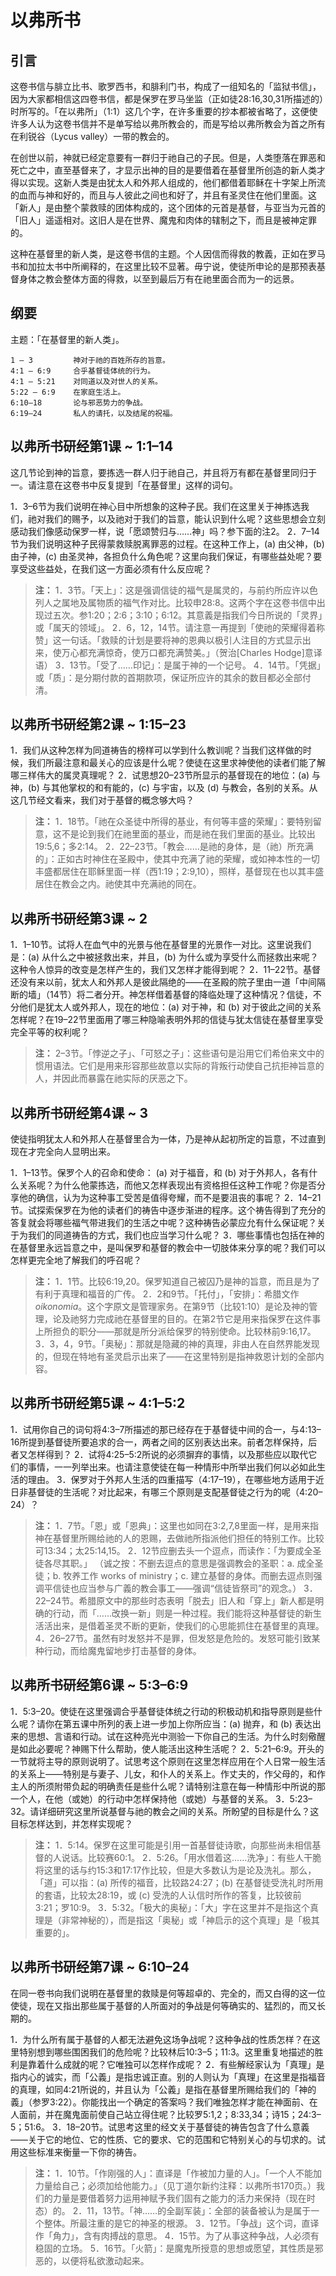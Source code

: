 # 以弗所书

## 引言

这卷书信与腓立比书、歌罗西书，和腓利门书，构成了一组知名的「监狱书信」，因为大家都相信这四卷书信，都是保罗在罗马坐监（正如徒28:16,30,31所描述的）时所写的。「在以弗所」（1:1）这几个字，在许多重要的抄本都被省略了，这便使许多人认为这卷书信并不是单写给以弗所教会的，而是写给以弗所教会为首之所有在利锐谷（Lycus valley）一带的教会的。

在创世以前，神就已经定意要有一群归于祂自己的子民。但是，人类堕落在罪恶和死亡之中，直至基督来了，才显示出神的目的是要借着在基督里所创造的新人类才得以实现。这新人类是由犹太人和外邦人组成的，他们都借着耶稣在十字架上所流的血而与神和好的，而且与人彼此之间也和好了，并且有圣灵住在他们里面。这「新人」是由整个蒙救赎的团体构成的，这个团体的元首是基督，与亚当为元首的「旧人」遥遥相对。这旧人是在世界、魔鬼和肉体的辖制之下，而且是被神定罪的。

这种在基督里的新人类，是这卷书信的主题。个人因信而得救的教義，正如在罗马书和加拉太书中所阐释的，在这里比较不显著。毋宁说，使徒所申论的是那预表基督身体之教会整体方面的得救，以至到最后万有在祂里面合而为一的远景。

## 纲要

主题：「在基督里的新人类」。

	1 – 3         神对于祂的百姓所存的旨意。
	4:1 – 6:9     合乎基督徒体统的行为。
	4:1 – 5:21    对同道以及对世人的关系。
	5:22 – 6:9    在家庭生活上。
	6:10–18       论与邪恶势力的争战。
	6:19–24       私人的请托，以及结尾的祝福。

## 以弗所书研经第1课 ~ 1:1–14

这几节论到神的旨意，要拣选一群人归于祂自己，并且将万有都在基督里同归于一。请注意在这卷书中反复提到「在基督里」这样的词句。

1．3–6节为我们说明在神心目中所想象的这种子民。我们在这里关于神拣选我们，祂对我们的赐予，以及祂对于我们的旨意，能认识到什么呢？这些思想会立刻感动我们像感动保罗一样，说「愿颂赞归与……神」吗？参下面的注2。
2．7–14节为我们说明这种子民得蒙救赎脱离罪恶的过程。在这种工作上，(a) 由父神，(b) 由子神，(c) 由圣灵神，各担负什么角色呢？这里向我们保证，有哪些益处呢？要享受这些益处，在我们这一方面必须有什么反应呢？

> **注：**
> 1．3节。「天上」：这是强调信徒的福气是属灵的，与前约所应许以色列人之属地及属物质的福气作对比。比较申28:8。这两个字在这卷书信中出现过五次。参1:20；2:6；3:10；6:12。其意義是指我们今日所说的「灵界」或「属天的领域」。
> 2．6，12，14节。请注意一再提到「使祂的荣耀得着称赞」这一句话。「救赎的计划是要将神的恩典以极引人注目的方式显示出来，使万心都充满惊奇，使万口都充满赞美。」（贺治[Charles Hodge]意译语）
> 3．13节。「受了……印记」：是属于神的一个记号。
> 4．14节。「凭据」或「质」：是分期付款的首期款项，保证所应许的其余的数目都必全部付清。

## 以弗所书研经第2课 ~ 1:15–23

1．我们从这种怎样为同道祷告的榜样可以学到什么教训呢？当我们这样做的时候，我们所最注意和最关心的应该是什么呢？使徒在这里求神使他的读者们能了解哪三样伟大的属灵真理呢？
2．试思想20–23节所显示的基督现在的地位：(a) 与神，(b) 与其他掌权的和有能的，(c) 与宇宙，以及 (d) 与教会，各别的关系。从这几节经文看来，我们对于基督的概念够大吗？

> **注：**
> 1．18节。「祂在众圣徒中所得的基业，有何等丰盛的荣耀」：要特别留意，这不是论到我们在祂里面的基业，而是祂在我们里面的基业。比较出19:5,6；多2:14。
> 2．22–23节。「教会……是祂的身体，是（祂）所充满的」：正如古时神住在圣殿中，使其中充满了祂的荣耀，或如神本性的一切丰盛都居住在耶稣里面一样（西1:19；2:9,10），照样，基督现在也以其丰盛居住在教会之内。祂使其中充满祂的同在。

## 以弗所书研经第3课 ~ 2

1．1–10节。试将人在血气中的光景与他在基督里的光景作一对比。这里说我们是：(a) 从什么之中被拯救出来，并且，(b) 为什么或为享受什么而拯救出来呢？这种令人惊异的改变是怎样产生的，我们又怎样才能得到呢？
2．11–22节。基督还没有来以前，犹太人和外邦人是彼此隔绝的——在圣殿的院子里由一道「中间隔断的墙」（14节）将二者分开。神怎样借着基督的降临处理了这种情况？信徒，不分他们是犹太人或外邦人，现在的地位：(a) 对于神，和 (b) 对于彼此之间的关系怎样呢？在19–22节里面用了哪三种隐喻表明外邦的信徒与犹太信徒在基督里享受完全平等的权利呢？

> **注：** 2–3节。「悖逆之子」、「可怒之子」：这些语句是沿用它们希伯来文中的惯用语法。它们是用来形容那些故意以实际的背叛行动使自己抗拒神旨意的人，并因此而暴露在祂实际的厌恶之下。

## 以弗所书研经第4课 ~ 3

使徒指明犹太人和外邦人在基督里合为一体，乃是神从起初所定的旨意，不过直到现在才完全向人显明出来。

1．1–13节。保罗个人的召命和使命： (a) 对于福音，和 (b) 对于外邦人，各有什么关系呢？为什么他蒙拣选，而他又怎样表现出有资格担任这种工作呢？你是否分享他的确信，认为为这种事工受苦是值得夸耀，而不是要沮丧的事呢？
2．14–21节。试探索保罗在为他的读者们的祷告中逐步渐进的程序。这个祷告得到了充分的答复就会将哪些福气带进我们的生活之中呢？这种祷告必蒙应允有什么保证呢？关于为我们的同道祷告的方式，我们也应当学习什么呢？
3．哪些事情也包括在神的在基督里永远旨意之中，是叫保罗和基督的教会中一切肢体来分享的呢？我们可以怎样更完全地了解我们的呼召呢？

> **注：**
> 1．1节。比较6:19,20。保罗知道自己被囚乃是神的旨意，而且是为了有利于真理和福音的广传。
> 2．2和9节。「托付」，「安排」：希腊文作 _oikonomia_。这个字原文是管理家务。在第9节（比较1:10）是论及神的管理，论及祂努力完成祂在基督里的目的。在第2节它是用来指保罗在这件事上所担负的职分——那就是所分派给保罗的特别使命。比较林前9:16,17。
> 3．3，4，9节。「奥秘」：那就是隐藏的神的真理，非由人在自然界能发现的，但现在特地有圣灵启示出来了——在这里特别是指神救恩计划的全部内容。

## 以弗所书研经第5课 ~ 4:1–5:2

1．试用你自己的词句将4:3–7所描述的那已经存在于基督徒中间的合一，与4:13–16所提到基督徒所要追求的合一，两者之间的区别表达出来。前者怎样保持，后者又怎样得到？
2．试将4:25–5:2所说的必须摒弃的事情，以及那些应以取代它们的事情，一一列举出来。也请注意使徒在每一种情形中所举出我们何以必如此生活的理由。
3．保罗对于外邦人生活的四重描写（4:17–19），在哪些地方适用于近日非基督徒的生活呢？对比起来，有哪三个原则是支配基督徒之行为的呢（4:20–24）？

> **注：**
> 1．7节。「恩」或「恩典」：这里也如同在3:2,7,8里面一样，是用来指神在基督里所赐给祂的人的恩赐，去做祂所指派他们担任的特别工作。比较可13:34；太25:14,15。
> 2．12节应删去头一个逗点，而读作：「为要成全圣徒各尽其职。」
> （诚之按：不删去逗点的意思是强调教会的圣职：a. 成全圣徒；b. 牧养工作 works of ministry；c. 建立基督的身体。而删去逗点则强调平信徒也应当参与广義的教会事工——强调“信徒皆祭司”的观念。）
> 3．22–24节。希腊原文中的那些时态表明「脱去」旧人和「穿上」新人都是明确的行动，而「……改换一新」则是一种过程。我们能将这种基督徒的新生活活出来，是借着圣灵不断的更新，使我们的心思能抓住在基督里的真理。
> 4．26–27节。虽然有时发怒并不是罪，但发怒是危险的。发怒可能引致某种行动，而给魔鬼留地步打击基督的身体。

## 以弗所书研经第6课 ~ 5:3–6:9

1．5:3–20。使徒在这里强调合乎基督徒体统之行动的积极动机和指导原则是些什么呢？请你在第五课中所列的表上进一步加上你所应当：(a) 抛弃，和 (b) 表达出来的思想、言语和行动。试在这种亮光中测验一下你自己的生活。为什么时刻儆醒是如此必要呢？神赐下什么帮助，使人能活出这种生活呢？
2．5:21–6:9。开头的一节就将主导的原则说明了。试思考这个原则在这里怎样应用在个人日常一般生活的关系上——特别是与妻子、儿女，和仆人的关系上。作丈夫的，作父母的，和作主人的所须附带负起的明确责任是些什么呢？请特别注意在每一种情形中所说的那一个人，在他（或她）的行动中怎样保持他（或她）与基督的关系。
3．5:23–32。请详细研究这里所说基督与祂的教会之间的关系。所盼望的目标是什么？这目标怎样达到，并怎样实现呢？

> **注：**
> 1．5:14。保罗在这里可能是引用一首基督徒诗歌，向那些尚未相信基督的人说话。比较赛60:1。
> 2．5:26。「用水借着这……洗净」：有些人干脆将这里的话与约15:3和17:17作比较，但是大多数认为是论及洗礼。那么，「道」可以指：(a) 所传的福音，比较路24:27；(b) 在基督徒受洗礼时所用的套语，比较太28:19，或 (c) 受洗的人认信时所作的答复，比较彼前3:21；罗10:9。
> 3．5:32。「极大的奥秘」：「大」字在这里并不是指这个真理是（非常神秘的），而是指这「奥秘」或「神启示的这个真理」是「极其重要的」。

## 以弗所书研经第7课 ~ 6:10–24

在同一卷书向我们说明在基督里的救赎是何等超卓的、完全的，而又白得的这一位使徒，现在又指出那些属于基督的人所面对的争战是何等确实的、猛烈的，而又长期的。

1．为什么所有属于基督的人都无法避免这场争战呢？这种争战的性质怎样？在这里特别想到哪些围困我们的危险呢？比较林后10:3–5；11:3。这里重复地描述的胜利是靠着什么成就的呢？它唯独可以怎样作成呢？
2．有些解经家认为「真理」是指内心的诚实，而「公義」是指忠诚正直。别的人则认为「真理」在这里是指福音的真理，如同4:21所说的，并且认为「公義」是指在基督里所赐给我们的「神的義」（参罗3:22）。你能找出一个确定的答案吗？我们唯独怎样才能在神面前、在人面前，并在魔鬼面前使自己站立得住呢？比较罗5:1,2；8:33,34；诗15；24:3–5；51:6。
3．18–20节。试思考这里的经文关于基督徒的祷告包含了什么意義——关于它的地位、它的性质、它的要求、它的范围和它特别关心的与切求的。试用这些标准来衡量一下你的祷告。

> **注：**
> 1．10节。「作刚强的人」：直译是「作被加力量的人」。「一个人不能加力量给自己；必须加给他能力。」（见丁道尔新约注释：以弗所书170页。）我们的力量是要借着努力运用神赋予我们固有之能力的活力来保持（现在时态）的。
> 2．11，13节。「神……的全副军装」：全部的装备被认为是属于一个整体。所最注重的是它的神圣的根源。
> 3．12节。「争战」这个词，直译作「角力」，含有肉搏战的意思。
> 4．15节。为了从事这种争战，人必须有稳固的立场。
> 5．16节。「火箭」：是魔鬼所授意的思想或愿望，其性质是邪恶的，以便将私欲激动起来。